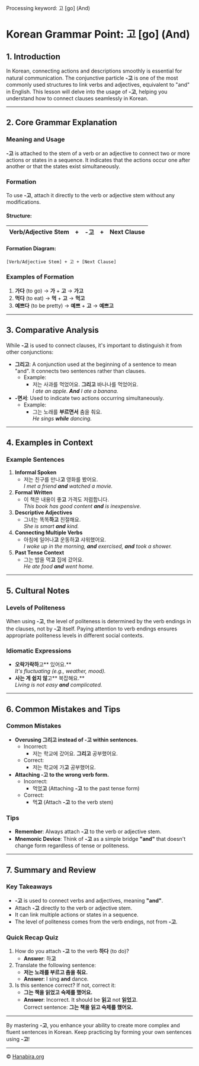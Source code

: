 Processing keyword: 고 [go] (And)
# Korean Grammar Point: 고 [go] (And)

## 1. Introduction
In Korean, connecting actions and descriptions smoothly is essential for natural communication. The conjunctive particle **-고** is one of the most commonly used structures to link verbs and adjectives, equivalent to "and" in English. This lesson will delve into the usage of **-고**, helping you understand how to connect clauses seamlessly in Korean.

---
## 2. Core Grammar Explanation
### Meaning and Usage
**-고** is attached to the stem of a verb or an adjective to connect two or more actions or states in a sequence. It indicates that the actions occur one after another or that the states exist simultaneously.
### Formation
To use **-고**, attach it directly to the verb or adjective stem without any modifications.
#### Structure:
| Verb/Adjective Stem | + | **-고** | + | Next Clause |
|---------------------|---|---------|---|-------------|
#### Formation Diagram:
```
[Verb/Adjective Stem] + 고 + [Next Clause]
```
### Examples of Formation
1. **가다** (to go) → **가** + **고** → **가고**
2. **먹다** (to eat) → **먹** + **고** → **먹고**
3. **예쁘다** (to be pretty) → **예쁘** + **고** → **예쁘고**
---
## 3. Comparative Analysis
While **-고** is used to connect clauses, it's important to distinguish it from other conjunctions:
- **그리고**: A conjunction used at the beginning of a sentence to mean "and". It connects two sentences rather than clauses.
  - Example:   
    - 저는 사과를 먹었어요. **그리고** 바나나를 먹었어요.  
      *I ate an apple. **And** I ate a banana.*
- **-면서**: Used to indicate two actions occurring simultaneously.
  - Example:  
    - 그는 노래를 **부르면서** 춤을 춰요.  
      *He sings **while** dancing.*
---
## 4. Examples in Context
### Example Sentences
1. **Informal Spoken**
   - 저는 친구를 만나**고** 영화를 봤어요.  
     *I met a friend **and** watched a movie.*
2. **Formal Written**
   - 이 책은 내용이 좋**고** 가격도 저렴합니다.  
     *This book has good content **and** is inexpensive.*
3. **Descriptive Adjectives**
   - 그녀는 똑똑**하고** 친절해요.  
     *She is smart **and** kind.*
4. **Connecting Multiple Verbs**
   - 아침에 일어나**고** 운동하**고** 샤워했어요.  
     *I woke up in the morning, **and** exercised, **and** took a shower.*
5. **Past Tense Context**
   - 그는 밥을 먹**고** 집에 갔어요.  
     *He ate food **and** went home.*
---
## 5. Cultural Notes
### Levels of Politeness
When using **-고**, the level of politeness is determined by the verb endings in the clauses, not by **-고** itself. Paying attention to verb endings ensures appropriate politeness levels in different social contexts.
### Idiomatic Expressions
- **오락가락하**고** 있어요.**  
  *It's fluctuating (e.g., weather, mood).*
- **사는 게 쉽지 않**고** 복잡해요.**  
  *Living is not easy **and** complicated.*
---
## 6. Common Mistakes and Tips
### Common Mistakes
- **Overusing **그리고** instead of **-고** within sentences.**
  - Incorrect:  
    - 저는 학교에 갔어요. **그리고** 공부했어요.
  - Correct:  
    - 저는 학교에 가**고** 공부했어요.
- **Attaching **-고** to the wrong verb form.**
  - Incorrect:  
    - 먹었**고** (Attaching **-고** to the past tense form)
  - Correct:  
    - 먹**고** (Attach **-고** to the verb stem)
### Tips
- **Remember**: Always attach **-고** to the verb or adjective stem.
- **Mnemonic Device**: Think of **-고** as a simple bridge **"and"** that doesn't change form regardless of tense or politeness.
---
## 7. Summary and Review
### Key Takeaways
- **-고** is used to connect verbs and adjectives, meaning **"and"**.
- Attach **-고** directly to the verb or adjective stem.
- It can link multiple actions or states in a sequence.
- The level of politeness comes from the verb endings, not from **-고**.
### Quick Recap Quiz
1. How do you attach **-고** to the verb **하다** (to do)?
   - **Answer**: 하**고**
2. Translate the following sentence:
   - **저는 노래를 부르고 춤을 춰요.**
   - **Answer**: I sing **and** dance.
3. Is this sentence correct? If not, correct it:
   - **그는 책을 읽었고 숙제를 했어요.**
   - **Answer**: Incorrect. It should be **읽고** not **읽었고**.  
     Correct sentence: **그는 책을 읽고 숙제를 했어요.**
---
By mastering **-고**, you enhance your ability to create more complex and fluent sentences in Korean. Keep practicing by forming your own sentences using **-고**!

---
© [Hanabira.org](https://hanabira.org)
